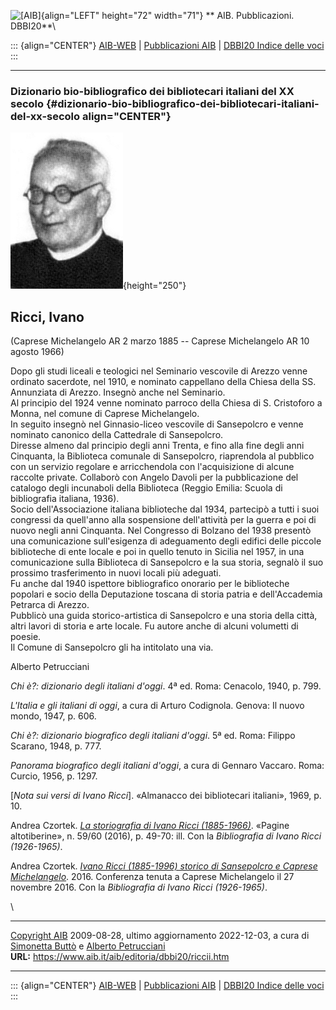 ![\[AIB\]](/aib/wi/aibv72.gif){align="LEFT" height="72" width="71"}
** AIB. Pubblicazioni. DBBI20**\

::: {align="CENTER"}
[AIB-WEB](/) \| [Pubblicazioni AIB](/pubblicazioni/) \| [DBBI20 Indice
delle voci](dbbi20.htm)
:::

------------------------------------------------------------------------

### Dizionario bio-bibliografico dei bibliotecari italiani del XX secolo {#dizionario-bio-bibliografico-dei-bibliotecari-italiani-del-xx-secolo align="CENTER"}

![\[Ritratto\]](riccii.jpg){height="250"}

## Ricci, Ivano

(Caprese Michelangelo AR 2 marzo 1885 -- Caprese Michelangelo AR 10
agosto 1966)

Dopo gli studi liceali e teologici nel Seminario vescovile di Arezzo
venne ordinato sacerdote, nel 1910, e nominato cappellano della Chiesa
della SS. Annunziata di Arezzo. Insegnò anche nel Seminario.\
Al principio del 1924 venne nominato parroco della Chiesa di S.
Cristoforo a Monna, nel comune di Caprese Michelangelo.\
In seguito insegnò nel Ginnasio-liceo vescovile di Sansepolcro e venne
nominato canonico della Cattedrale di Sansepolcro.\
Diresse almeno dal principio degli anni Trenta, e fino alla fine degli
anni Cinquanta, la Biblioteca comunale di Sansepolcro, riaprendola al
pubblico con un servizio regolare e arricchendola con l\'acquisizione di
alcune raccolte private. Collaborò con Angelo Davoli per la
pubblicazione del catalogo degli incunaboli della Biblioteca (Reggio
Emilia: Scuola di bibliografia italiana, 1936).\
Socio dell\'Associazione italiana biblioteche dal 1934, partecipò a
tutti i suoi congressi da quell\'anno alla sospensione dell\'attività
per la guerra e poi di nuovo negli anni Cinquanta. Nel Congresso di
Bolzano del 1938 presentò una comunicazione sull\'esigenza di
adeguamento degli edifici delle piccole biblioteche di ente locale e poi
in quello tenuto in Sicilia nel 1957, in una comunicazione sulla
Biblioteca di Sansepolcro e la sua storia, segnalò il suo prossimo
trasferimento in nuovi locali più adeguati.\
Fu anche dal 1940 ispettore bibliografico onorario per le biblioteche
popolari e socio della Deputazione toscana di storia patria e
dell\'Accademia Petrarca di Arezzo.\
Pubblicò una guida storico-artistica di Sansepolcro e una storia della
città, altri lavori di storia e arte locale. Fu autore anche di alcuni
volumetti di poesie.\
Il Comune di Sansepolcro gli ha intitolato una via.

Alberto Petrucciani

*Chi è?: dizionario degli italiani d\'oggi*. 4ª ed. Roma: Cenacolo,
1940, p. 799.

*L\'Italia e gli italiani di oggi*, a cura di Arturo Codignola. Genova:
Il nuovo mondo, 1947, p. 606.

*Chi è?: dizionario biografico degli italiani d\'oggi*. 5ª ed. Roma:
Filippo Scarano, 1948, p. 777.

*Panorama biografico degli italiani d\'oggi*, a cura di Gennaro Vaccaro.
Roma: Curcio, 1956, p. 1297.

\[*Nota sui versi di Ivano Ricci*\]. «Almanacco dei bibliotecari
italiani», 1969, p. 10.

Andrea Czortek. *[La storiografia di Ivano Ricci
(1885-1966)](https://www.academia.edu/33042783/La_storiografia_di_Ivano_Ricci_1885-1966_in_Pagine_altotiberine_59_60_2016)*.
«Pagine altotiberine», n. 59/60 (2016), p. 49-70: ill. Con la
*Bibliografia di Ivano Ricci (1926-1965)*.

Andrea Czortek. *[Ivano Ricci (1885-1996) storico di Sansepolcro e
Caprese
Michelangelo](https://www.academia.edu/30516600/Ivano_Ricci_1885-1966_storico_di_Sansepolcro_e_Caprese_Michelangelo)*.
2016. Conferenza tenuta a Caprese Michelangelo il 27 novembre 2016. Con
la *Bibliografia di Ivano Ricci (1926-1965)*.

\

------------------------------------------------------------------------

[Copyright AIB](/su-questo-sito/dichiarazione-di-copyright-aib-web/)
2009-08-28, ultimo aggiornamento 2022-12-03, a cura di [Simonetta
Buttò](/aib/redazione3.htm) e [Alberto
Petrucciani](/su-questo-sito/redazione-aib-web/)\
**URL:** https://www.aib.it/aib/editoria/dbbi20/riccii.htm

------------------------------------------------------------------------

::: {align="CENTER"}
[AIB-WEB](/) \| [Pubblicazioni AIB](/pubblicazioni/) \| [DBBI20 Indice
delle voci](dbbi20.htm)
:::
